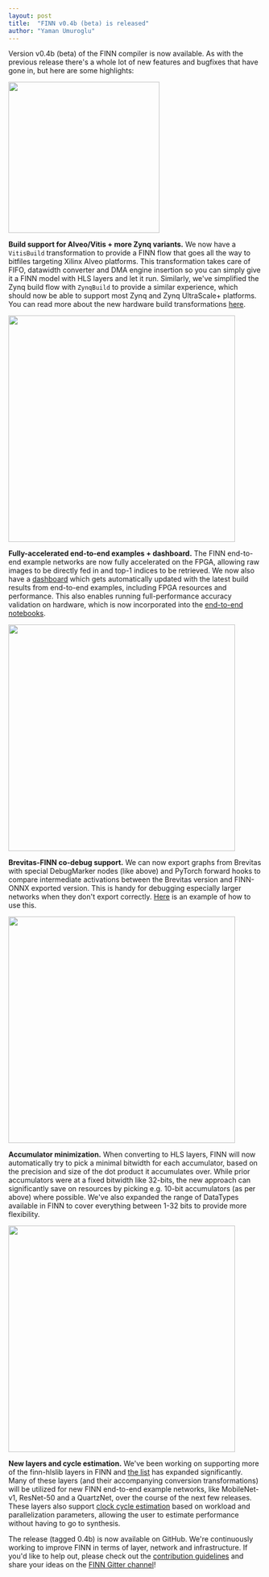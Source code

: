 ```yaml
---
layout: post
title:  "FINN v0.4b (beta) is released"
author: "Yaman Umuroglu"
---
```


Version v0.4b (beta) of the FINN compiler is now available. As with the previous
release there's a whole lot of new features and bugfixes that have gone in,
but here are some highlights:

<img src="https://mma.prnewswire.com/media/752936/ALVEO_PRESS.jpg" width="300" align="center"/>

**Build support for Alveo/Vitis + more Zynq variants.** We now have a
`VitisBuild` transformation to provide a FINN flow that goes all the way to
bitfiles targeting Xilinx Alveo platforms. This transformation takes care of
FIFO, datawidth converter and DMA engine insertion so you can simply give it a
FINN model with HLS layers and let it run.
Similarly, we've simplified the Zynq build flow with `ZynqBuild` to provide a
similar experience, which should now be able to support most Zynq and Zynq
UltraScale+ platforms.
You can read more about the new hardware build transformations
<a href="https://finn.readthedocs.io/en/latest/hw_build.html">here</a>.

<img src="https://xilinx.github.io/finn/img/finn-dashboard.png" width="450" align="center"/>

**Fully-accelerated end-to-end examples + dashboard.** The FINN end-to-end example networks
are now fully accelerated on the FPGA, allowing raw images to be directly fed in
and top-1 indices to be retrieved.
We now also have a <a href="https://bit.ly/finn-end2end-dashboard">dashboard</a>
which gets automatically updated with the latest build results from end-to-end
examples, including FPGA resources and performance.
This also enables running full-performance accuracy validation on hardware,
which is now incorporated into the <a href="https://github.com/Xilinx/finn/blob/master/notebooks/end2end_example/tfc_end2end_example.ipynb#validation">end-to-end notebooks</a>.

<img src="https://xilinx.github.io/finn/img/finn-brevitas-debug.png" width="450" align="center"/>

**Brevitas-FINN co-debug support.** We can now export graphs from Brevitas with special DebugMarker nodes (like above) and PyTorch forward hooks to compare intermediate activations between the Brevitas version and FINN-ONNX exported version. This is handy for debugging especially larger networks when they don't export correctly. <a href="https://github.com/Xilinx/finn/blob/dev/tests/brevitas/test_brevitas_debug.py">Here</a> is an example of how to use this.

<img src="https://xilinx.github.io/finn/img/accumulator-minimization.png" width="450" align="center"/>

**Accumulator minimization.** When converting to HLS layers, FINN will now automatically try to pick a minimal bitwidth for each accumulator, based on the precision and size of the dot product it accumulates over. While prior accumulators were at a fixed bitwidth like
32-bits, the new approach can significantly save on resources by picking e.g. 10-bit accumulators (as per above) where possible. We've also expanded the range of DataTypes available in FINN to cover everything between 1-32 bits to provide more flexibility.

<img src="https://xilinx.github.io/finn/img/finn-cycle-estimate.png" width="450" align="center"/>

**New layers and cycle estimation.** We've been working on supporting more of the finn-hlslib layers in FINN and
<a href="https://github.com/Xilinx/finn/tree/dev/src/finn/custom_op/fpgadataflow">the list</a>  has expanded significantly.
Many of these layers (and their accompanying conversion transformations) will be utilized for new FINN end-to-end example networks,
like MobileNet-v1, ResNet-50 and a QuartzNet, over the course of the next few releases. These layers also support <a href="https://github.com/Xilinx/finn/blob/dev/src/finn/analysis/fpgadataflow/exp_cycles_per_layer.py">clock cycle estimation</a>
based on workload and parallelization parameters, allowing the user to estimate performance without having to go to synthesis.

The release (tagged 0.4b) is now available on GitHub.
We're continuously working to improve FINN in terms of layer, network and
infrastructure.
If you'd like to help out, please check out the <a href="https://github.com/Xilinx/finn/blob/master/CONTRIBUTING.md">contribution guidelines</a> and
share your ideas on the <a href="https://gitter.im/xilinx-finn/community">FINN Gitter channel</a>!
